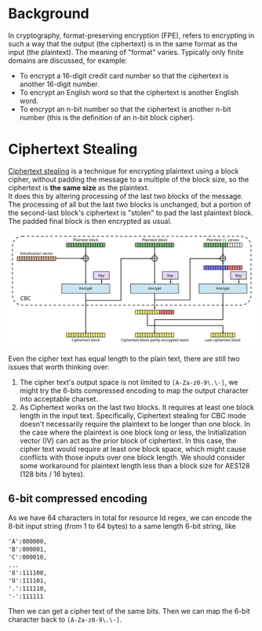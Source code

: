 # Background
In cryptography, format-preserving encryption (FPE), refers to encrypting in such a way that the output (the ciphertext) is in the same format as the input (the plaintext). The meaning of "format" varies. Typically only finite domains are discussed, for example:

* To encrypt a 16-digit credit card number so that the ciphertext is another 16-digit number.
* To encrypt an English word so that the ciphertext is another English word.
* To encrypt an n-bit number so that the ciphertext is another n-bit number (this is the definition of an n-bit block cipher).

# Ciphertext Stealing 
[Ciphertext stealing](https://en.wikipedia.org/wiki/Ciphertext_stealing) is a technique for encrypting plaintext using a block cipher, without padding the message to a multiple of the block size, so the ciphertext is **the same size** as the plaintext. \
It does this by altering processing of the last two blocks of the message. The processing of all but the last two blocks is unchanged, but a portion of the second-last block's ciphertext is "stolen" to pad the last plaintext block. The padded final block is then encrypted as usual.


![CipherText_Stealing_(CTS)_on_CBC,_encryption_mode.svg](/.attachments/CipherText_Stealing_(CTS)_on_CBC,_encryption_mode-e2df2017-b7b3-49b8-8bf3-dda0b375efc5.svg)

Even the cipher text has equal length to the plain text, there are still two issues that worth thinking over:
1. The cipher text's output space is not limited to ```[A-Za-z0-9\.\-]```, we might try the 6-bits compressed encoding to map the output character into acceptable charset.
2. As Ciphertext works on the last two blocks. It requires at least one block length in the input text. Specifically, Ciphertext stealing for CBC mode doesn't necessarily require the plaintext to be longer than one block. In the case where the plaintext is one block long or less, the Initialization vector (IV) can act as the prior block of ciphertext. In this case, the cipher text would require at least one block space, which might cause conflicts with those inputs over one block length. We should consider some workaround for plaintext length less than a block size for AES128 (128 bits / 16 bytes). 


## 6-bit compressed encoding
As we have 64 characters in total for resource Id regex, we can encode the 8-bit input string (from 1 to 64 bytes) to a same length 6-bit string, like
```
'A':000000,
'B':000001,
'C':000010,
...
'8':111100,
'9':111101,
'.':111110,
'-':111111
```
Then we can get a cipher text of the same bits. Then we can map the 6-bit character back to ```[A-Za-z0-9\.\-]```.